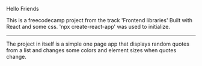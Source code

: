Hello Friends

This is a freecodecamp project from the track 'Frontend libraries'
Built with React and some css. 
'npx create-react-app' was used to initialize.
<hr/>

The project in itself is a simple one page app that displays random quotes from a list and changes some colors and element sizes when quotes change.

